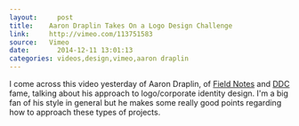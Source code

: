 ```yaml
---
layout:     post
title:    Aaron Draplin Takes On a Logo Design Challenge
link:     http://vimeo.com/113751583
source:   Vimeo
date:       2014-12-11 13:01:13
categories: videos,design,vimeo,aaron draplin
---
```


I come across this video yesterday of Aaron Draplin, of [Field Notes][fieldnotes] and [DDC][ddc] fame, talking about his approach to logo/corporate identity design. I'm a big fan of his style in general but he makes some really good points regarding how to approach these types of projects.

[fieldnotes]: http://fieldnotes.com
[ddc]: http://draplin.com/